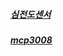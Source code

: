 ##### [심전도센서](https://stealth-waste-ece.notion.site/e95b959dcf67423da65ab043f763c51d)
##### [mcp3008](https://www.notion.so/MCP3008-4fd0de318ec54b23968458ff761f21f1)
